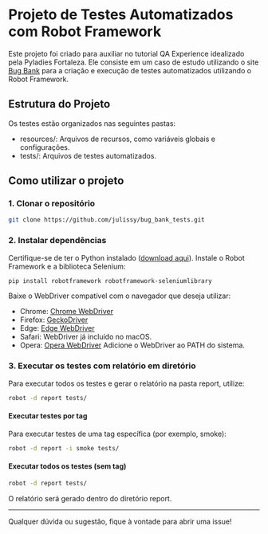 # Projeto de Testes Automatizados com Robot Framework

Este projeto foi criado para auxiliar no tutorial QA Experience idealizado pela Pyladies Fortaleza. Ele consiste em um caso de estudo utilizando o site [Bug Bank](https://bugbank.netlify.app/) para a criação e execução de testes automatizados utilizando o Robot Framework.

## Estrutura do Projeto

Os testes estão organizados nas seguintes pastas:
- resources/: Arquivos de recursos, como variáveis globais e configurações.
- tests/: Arquivos de testes automatizados.

## Como utilizar o projeto

### 1. Clonar o repositório
```bash
git clone https://github.com/julissy/bug_bank_tests.git
```

### 2. Instalar dependências
Certifique-se de ter o Python instalado ([download aqui](https://www.python.org/downloads/)).
Instale o Robot Framework e a biblioteca Selenium:
```bash
pip install robotframework robotframework-seleniumlibrary
```

Baixe o WebDriver compatível com o navegador que deseja utilizar:
- Chrome: [Chrome WebDriver](https://sites.google.com/a/chromium.org/chromedriver/downloads)
- Firefox: [GeckoDriver](https://github.com/mozilla/geckodriver/releases)
- Edge: [Edge WebDriver](https://developer.microsoft.com/en-us/microsoft-edge/tools/webdriver/)
- Safari: WebDriver já incluído no macOS.
- Opera: [Opera WebDriver](https://github.com/operasoftware/operachromiumdriver/releases)
Adicione o WebDriver ao PATH do sistema.

### 3. Executar os testes com relatório em diretório
Para executar todos os testes e gerar o relatório na pasta report, utilize:
```bash
robot -d report tests/
```

#### Executar testes por tag
Para executar testes de uma tag específica (por exemplo, smoke):
```bash
robot -d report -i smoke tests/
```

#### Executar todos os testes (sem tag)
```bash
robot -d report tests/
```
O relatório será gerado dentro do diretório report.

---

Qualquer dúvida ou sugestão, fique à vontade para abrir uma issue!
